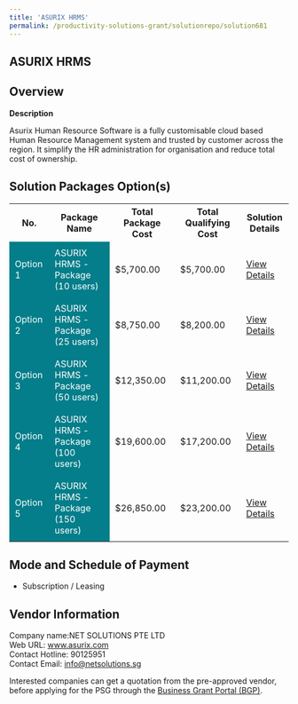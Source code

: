 ```yaml
---
title: 'ASURIX HRMS'
permalink: /productivity-solutions-grant/solutionrepo/solution681
---
```


## ASURIX HRMS

## Overview

**Description**

Asurix Human Resource Software is a fully customisable cloud based Human Resource Management system and trusted by customer across the region. It simplify the HR administration for organisation and reduce total cost of ownership.

## Solution Packages Option(s)

<table>
<tr>
<th><b>No.</b></th>
<th><b>Package Name</b></th>
<th><b>Total Package Cost</b></th>
<th><b>Total Qualifying Cost</b></th>
<th><b>Solution Details</b></th>
</tr>
<tr>
<td style='padding: 10px; background-color: #037E8A; color: #FFFFFF;'>Option 1</td>
<td style='padding: 10px; background-color: #037E8A; color: #FFFFFF;'>ASURIX HRMS - Package (10 users) </td>
<td style='padding: 10px;'>$5,700.00</td>
<td style='padding: 10px;'>$5,700.00</td>
<td style='padding: 10px;'><a href='/images/psg/Net_Solutions_Desensitised_Annex_3_Part_1.pdf' target='_blank'>View Details</a></td>
</tr>
<tr>
<td style='padding: 10px; background-color: #037E8A; color: #FFFFFF;'>Option 2</td>
<td style='padding: 10px; background-color: #037E8A; color: #FFFFFF;'>ASURIX HRMS - Package (25 users) </td>
<td style='padding: 10px;'>$8,750.00</td>
<td style='padding: 10px;'>$8,200.00</td>
<td style='padding: 10px;'><a href='/images/psg/Net_Solutions_Desensitised_Annex_3_Part_2.pdf' target='_blank'>View Details</a></td>
</tr>
<tr>
<td style='padding: 10px; background-color: #037E8A; color: #FFFFFF;'>Option 3</td>
<td style='padding: 10px; background-color: #037E8A; color: #FFFFFF;'>ASURIX HRMS - Package (50 users)</td>
<td style='padding: 10px;'>$12,350.00</td>
<td style='padding: 10px;'>$11,200.00</td>
<td style='padding: 10px;'><a href='/images/psg/Net_Solutions_Desensitised_Annex_3_Part_3.pdf' target='_blank'>View Details</a></td>
</tr>
<tr>
<td style='padding: 10px; background-color: #037E8A; color: #FFFFFF;'>Option 4</td>
<td style='padding: 10px; background-color: #037E8A; color: #FFFFFF;'>ASURIX HRMS - Package (100 users)</td>
<td style='padding: 10px;'>$19,600.00</td>
<td style='padding: 10px;'>$17,200.00</td>
<td style='padding: 10px;'><a href='/images/psg/Net_Solutions_Desensitised_Annex_3_Part_4.pdf' target='_blank'>View Details</a></td>
</tr>
<tr>
<td style='padding: 10px; background-color: #037E8A; color: #FFFFFF;'>Option 5</td>
<td style='padding: 10px; background-color: #037E8A; color: #FFFFFF;'>ASURIX HRMS - Package (150 users)</td>
<td style='padding: 10px;'>$26,850.00</td>
<td style='padding: 10px;'>$23,200.00</td>
<td style='padding: 10px;'><a href='/images/psg/Net_Solutions_Desensitised_Annex_3_Part_5.pdf' target='_blank'>View Details</a></td>
</tr>
</table>

## Mode and Schedule of Payment

 - Subscription / Leasing

## Vendor Information

 Company name:NET SOLUTIONS PTE LTD<br>Web URL: www.asurix.com <br>Contact Hotline: 90125951 <br>Contact Email: info@netsolutions.sg

Interested companies can get a quotation from the pre-approved vendor, before applying for the PSG through the <a href='https://www.businessgrants.gov.sg/' target='_blank' rel='noopener'>Business Grant Portal (BGP)</a>.

<script src="/jquery/resize-tables.js"></script>
